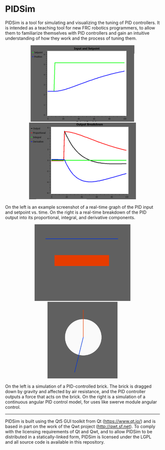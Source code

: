 # PIDSim
PIDSim is a tool for simulating and visualizing the tuning of PID controllers. It is intended as a teaching tool for new FRC robotics programmers, to allow them to familiarize themselves with PID controllers and gain an intuitive understanding of how they work and the process of tuning them.

<p align="center">
  <img src="https://raw.githubusercontent.com/brendanburkhart/PIDSim/master/readme-resources/inputgraph.png" height="250" title="Input and Setpoint">
  <img src="https://raw.githubusercontent.com/brendanburkhart/PIDSim/master/readme-resources/outputgraph.png" height="250" title="Output Breakdown">
</p>

On the left is an example screenshot of a real-time graph of the PID input and setpoint vs. time. On the right is a real-time breakdown of the PID output into its proportional, integral, and derivative components.

<p align="center">
  <img src="https://raw.githubusercontent.com/brendanburkhart/PIDSim/master/readme-resources/linear.png" height="250" title="Linear PID Sim">
  <img src="https://raw.githubusercontent.com/brendanburkhart/PIDSim/master/readme-resources/angular.png" height="250" title="Angular PID Sim">
</p>

On the left is a simulation of a PID-controlled brick. The brick is dragged down by gravity and affected by air resistance, and the PID controller outputs a force that acts on the brick.
On the right is a simulation of a continuous angular PID control model, for uses like swerve module angular control.

---

PIDSim is built using the Qt5 GUI toolkit from Qt (https://www.qt.io/) and is based in part on the work of the Qwt project (http://qwt.sf.net). To comply with the licensing requirements of Qt and Qwt, and to allow PIDSim to be distributed in a statically-linked form, PIDSim is licensed under the LGPL and all source code is available in this repository.

[input]: https://github.com/brendanburkhart/PIDSim/raw/master/readme-resources/inputgraph.png "Input Plot"
[output]: https://github.com/brendanburkhart/PIDSim/raw/master/readme-resources/outputgraph.png "Output Plot"
[linear]: https://github.com/brendanburkhart/PIDSim/raw/master/readme-resources/linear.png "Linear Model"
[angular]: https://github.com/brendanburkhart/PIDSim/raw/master/readme-resources/angular.png "Angular Model"

